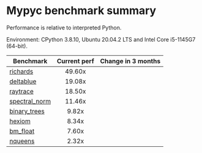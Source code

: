 # Mypyc benchmark summary

Performance is relative to interpreted Python.

Environment: CPython 3.8.10, Ubuntu 20.04.2 LTS and Intel Core i5-1145G7 (64-bit).

| Benchmark | Current perf | Change in 3 months |
| --- | :---: | :---: |
| [richards](benchmarks/richards.md) | 49.60x |  |
| [deltablue](benchmarks/deltablue.md) | 19.08x |  |
| [raytrace](benchmarks/raytrace.md) | 18.50x |  |
| [spectral_norm](benchmarks/spectral_norm.md) | 11.46x |  |
| [binary_trees](benchmarks/binary_trees.md) | 9.82x |  |
| [hexiom](benchmarks/hexiom.md) | 8.34x |  |
| [bm_float](benchmarks/bm_float.md) | 7.60x |  |
| [nqueens](benchmarks/nqueens.md) | 2.32x |  |
